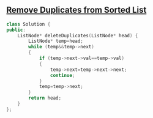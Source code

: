 ## [ Remove Duplicates from Sorted List ](https://leetcode.com/problems/remove-duplicates-from-sorted-list/)

```cpp
class Solution {
public:
    ListNode* deleteDuplicates(ListNode* head) {
        ListNode* temp=head;
        while (temp&&temp->next)
        {
            if (temp->next->val==temp->val)
            {
                temp->next=temp->next->next;
                continue;
            }
            temp=temp->next;
        }
        return head;
    }
};
```
